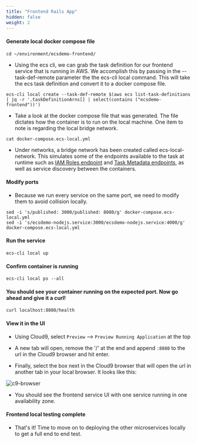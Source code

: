 ```yaml
---
title: "Frontend Rails App"
hidden: false
weight: 2
---
```


#### Generate local docker compose file

```
cd ~/environment/ecsdemo-frontend/
```
- Using the ecs cli, we can grab the task definition for our frontend service that is running in AWS. We accomplish this by passing in the --task-def-remote parameter the the ecs-cli local command. This will take the ecs task definition and convert it to a docker compose file.

```
ecs-cli local create --task-def-remote $(aws ecs list-task-definitions | jq -r '.taskDefinitionArns[] | select(contains ("ecsdemo-frontend"))')
```

- Take a look at the docker compose file that was generated. The file dictates how the container is to run on the local machine. One item to note is regarding the local bridge network.

```
cat docker-compose.ecs-local.yml
```

- Under networks, a bridge network has been created called ecs-local-network. This simulates some of the endpoints available to the task at runtime such as [IAM Roles endpoint](https://docs.aws.amazon.com/AmazonECS/latest/developerguide/task-iam-roles.html) and [Task Metadata endpoints](https://docs.aws.amazon.com/AmazonECS/latest/developerguide/task-metadata-endpoint.html), as well as service discovery between the containers.


#### Modify ports 

- Because we run every service on the same port, we need to modify them to avoid collision locally.

```
sed -i 's/published: 3000/published: 8080/g' docker-compose.ecs-local.yml
sed -i 's/ecsdemo-nodejs.service:3000/ecsdemo-nodejs.service:4000/g' docker-compose.ecs-local.yml
```

#### Run the service

```
ecs-cli local up
```

#### Confirm container is running

```
ecs-cli local ps --all
```

#### You should see your container running on the expected port. Now go ahead and give it a curl!

```
curl localhost:8080/health
```

#### View it in the UI

- Using Cloud9, select `Preview` --> `Preview Running Application` at the top

- A new tab will open, remove the '/' at the end and append `:8080` to the url in the Cloud9 browser and hit enter.

- Finally, select the box next in the Cloud9 browser that will open the url in another tab in your local browser. It looks like this:

![c9-browser](/images/c9-local-2.png)

- You should see the frontend service UI with one service running in one availability zone.

#### Frontend local testing complete

- That's it! Time to move on to deploying the other microservices locally to get a full end to end test.
